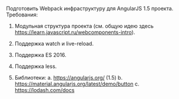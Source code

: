 ﻿Подготовить Webpack инфраструктуру для AngularJS 1.5 проекта. Требования:

1. Модульная структура проекта (см. общую идею здесь https://learn.javascript.ru/webcomponents-intro).

2. Поддержка watch и live-reload.

3. Поддержка ES 2016.

4. Поддержка less.

5. Библиотеки: 
	a. https://angularjs.org/ (1.5) 
	b. https://material.angularjs.org/latest/demo/button 
	c. https://lodash.com/docs